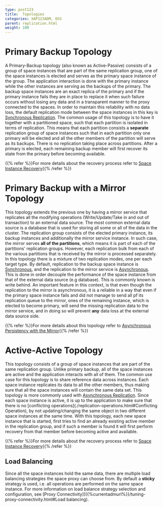 ```yaml
---
type: post123
title:  Topologies
categories: XAP123ADM, OSS
parent: replication.html
weight: 100
---
```


 


# Primary Backup Topology

A Primary-Backup topology (also known as Active-Passive) consists of a group of space instances that are part of the same replication group, one of the space instances is elected and serves as the primary space instance of the group. The application interaction is done with the primary instance while the other instances are serving as the backups of the primary. The backup space instances are an exact replica of the primary and if the primary instance fails they are in place to replace it when such failure occurs without losing any data and in a transparent manner to the proxy connected to the spaces. In order to maintain this reliability with no data loss, the default replication mode between the space instances in this key is [Synchronous Replication](./synchronous-replication.html). The common usage of this topology is to have it together with a partitioned space, such that each partition is isolated in terms of replication. This means that each partition consists a **separate** replication group of space instances such that in each partition only one primary will be elected and all the other members of the partition will serve as its backups. There is no replication taking place across partitions. After a primary is elected, each remaining backup member will first recover its state from the primary before becoming available.

{{% refer %}}For more details about the recovery process refer to [Space Instance Recovery](./space-instance-recovery.html){{% /refer %}}

# Primary Backup with a Mirror Topology

This topology extends the previous one by having a mirror service that replicates all the modifying operations (Write/Update/Take in and out of transaction) to an external data source. The most common external data source is a database that is used for storing all some or all of the data in the cluster.
The replication group consists of the elected primary instance, its backup instances and additionally the mirror service instance. In such case, the mirror serves **all of the partitions**, which means it is part of each of the partitions' replication groups. However, each replication bulk from each of the various partitions that is received by the mirror is processed separately. In this topology there is a mixture of two replication modes, one per each target type. By default, replication to the backup space instance is [Synchronous](./synchronous-replication.html), and the replication to the mirror service is [Asynchronous](./asynchronous-replication.html). This is done in order decouple the performance of the space instance from that of the external data source (e.g database). This is commonly known is write behind. An important feature in this context, is that even though the replication to the mirror is asynchronous, it is a reliable in a way that even if the primary space instance fails and did not manage to send all pf its replication queue to the mirror, ones of the remaining instance, which is elected to become primary, will send the missing replication data to the mirror service, and in doing so will prevent **any** data loss at the external data source side.

{{% refer %}}For more details about this topology refer to [Asynchronous Persistency with the Mirror]({{%currentjavaurl%}}/asynchronous-persistency-with-the-mirror.html){{% /refer %}}

# Active-Active Topology

This topology consists of a group of space instances that are part of the same replication group. Unlike primary backup, all of the space instances are active and the application interacts with all of them. The common use case for this topology is to share reference data across instances. Each space instance replicates its data to all the other members, thus making sure that all the space instances will contain the same data set. This topology is more commonly used with [Asynchronous Replication](./asynchronous-replication.html). Since each space instance is active, it is up to the application to make sure that there is no [conflicting operations](./replication-operations.html#Conflicting Operation), by not updating/changing the same object in two different space instances at the same time. With this topology, each new space instance that is started, first tries to find an already existing active member in the replication group, and if such a member is found it will first perform recovery from that member before becoming active and available.

{{% refer %}}For more details about the recovery process refer to [Space Instance Recovery](./space-instance-recovery.html){{% /refer %}}

## Load Balancing

Since all the space instances hold the same data, there are multiple load balancing strategies the space proxy can choose from. By default a **sticky** strategy is used, i.e. all operations are performed on the same space instance. For more information on load balance strategy selection and configuration, see [Proxy Connectivity]({{%currentadmurl%}}/tuning-proxy-connectivity.html#Load balancing).
